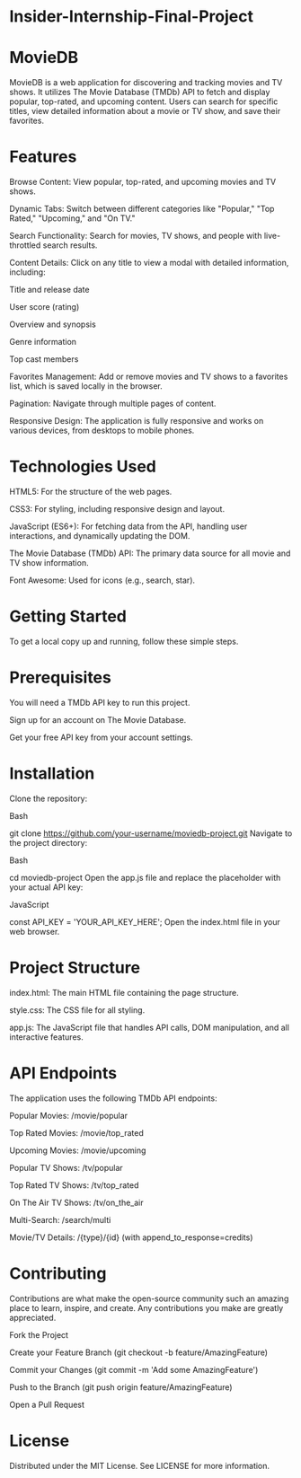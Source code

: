 # Insider-Internship-Final-Project

# MovieDB
MovieDB is a web application for discovering and tracking movies and TV shows. It utilizes The Movie Database (TMDb) API to fetch and display popular, top-rated, and upcoming content. Users can search for specific titles, view detailed information about a movie or TV show, and save their favorites.

# Features
Browse Content: View popular, top-rated, and upcoming movies and TV shows.

Dynamic Tabs: Switch between different categories like "Popular," "Top Rated," "Upcoming," and "On TV."

Search Functionality: Search for movies, TV shows, and people with live-throttled search results.

Content Details: Click on any title to view a modal with detailed information, including:

Title and release date

User score (rating)

Overview and synopsis

Genre information

Top cast members

Favorites Management: Add or remove movies and TV shows to a favorites list, which is saved locally in the browser.

Pagination: Navigate through multiple pages of content.

Responsive Design: The application is fully responsive and works on various devices, from desktops to mobile phones.

# Technologies Used
HTML5: For the structure of the web pages.

CSS3: For styling, including responsive design and layout.

JavaScript (ES6+): For fetching data from the API, handling user interactions, and dynamically updating the DOM.

The Movie Database (TMDb) API: The primary data source for all movie and TV show information.

Font Awesome: Used for icons (e.g., search, star).

# Getting Started
To get a local copy up and running, follow these simple steps.

# Prerequisites
You will need a TMDb API key to run this project.

Sign up for an account on The Movie Database.

Get your free API key from your account settings.

# Installation
Clone the repository:

Bash

git clone https://github.com/your-username/moviedb-project.git
Navigate to the project directory:

Bash

cd moviedb-project
Open the app.js file and replace the placeholder with your actual API key:

JavaScript

const API_KEY = 'YOUR_API_KEY_HERE';
Open the index.html file in your web browser.

# Project Structure
index.html: The main HTML file containing the page structure.

style.css: The CSS file for all styling.

app.js: The JavaScript file that handles API calls, DOM manipulation, and all interactive features.

# API Endpoints
The application uses the following TMDb API endpoints:

Popular Movies: /movie/popular

Top Rated Movies: /movie/top_rated

Upcoming Movies: /movie/upcoming

Popular TV Shows: /tv/popular

Top Rated TV Shows: /tv/top_rated

On The Air TV Shows: /tv/on_the_air

Multi-Search: /search/multi

Movie/TV Details: /{type}/{id} (with append_to_response=credits)

# Contributing
Contributions are what make the open-source community such an amazing place to learn, inspire, and create. Any contributions you make are greatly appreciated.

Fork the Project

Create your Feature Branch (git checkout -b feature/AmazingFeature)

Commit your Changes (git commit -m 'Add some AmazingFeature')

Push to the Branch (git push origin feature/AmazingFeature)

Open a Pull Request

# License
Distributed under the MIT License. See LICENSE for more information.
